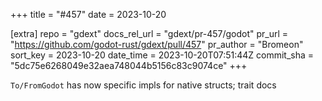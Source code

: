 +++
title = "#457"
date = 2023-10-20

[extra]
repo = "gdext"
docs_rel_url = "gdext/pr-457/godot"
pr_url = "https://github.com/godot-rust/gdext/pull/457"
pr_author = "Bromeon"
sort_key = 2023-10-20
date_time = 2023-10-20T07:51:44Z
commit_sha = "5dc75e6268049e32aea748044b5156c83c9074ce"
+++

`To/FromGodot` has now specific impls for native structs; trait docs
